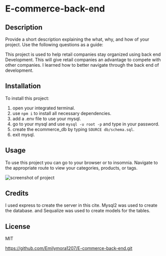 # E-commerce-back-end

## Description

Provide a short description explaining the what, why, and how of your project. Use the following questions as a guide:

This project is used to help retail companies stay organized using back end Development. This will give retail companies an advantage to compete with other companies. I learned how to better navigate through the back end of development. 

## Installation

To install this project:
1. open your integrated terminal. 
2. use `npm i` to install all necessary dependencies. 
3. add a .env file to use your mysql. 
4. go to your mysql and use `mysql -u root -p` and type in your password. 
5. create the ecommerce_db by typing `SOURCE db/schema.sql`.
6. exit mysql.

## Usage

To use this project you can go to your browser or to insomnia. Navigate to the appropriate route to view your categories, products, or tags.  


![screenshot of project](assets/images/screenshot.png)

## Credits

I used express to create the server in this cite. Mysql2 was used to create the database. and Sequalize was used to create models for the tables. 

## License

MIT

https://github.com/Emilymora1207/E-commerce-back-end.git
